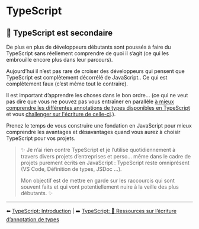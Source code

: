 # TypeScript

## 🙊 TypeScript est secondaire

De plus en plus de développeurs débutants sont poussés à faire du TypeScript sans réellement comprendre de quoi il s’agit (ce qui les embrouille encore plus dans leur parcours).

Aujourd’hui il n’est pas rare de croiser des développeurs qui pensent que TypeScript est complètement décorrélé de JavaScript.. Ce qui est complètement faux (c’est même tout le contraire).

Il est important d’apprendre les choses dans le bon ordre… (ce qui ne veut pas dire que vous ne pouvez pas vous entraîner en parallèle [à mieux comprendre les différentes annotations de types disponibles en TypeScript](https://2ality.com/2018/04/type-notation-typescript.html) et vous [challenger sur l'écriture de celle-ci](https://github.com/type-challenges/type-challenges).).

Prenez le temps de vous construire une fondation en JavaScript pour mieux comprendre les avantages et désavantages quand vous aurez à choisir TypeScript pour vos projets.

> ✨ Je n’ai rien contre TypeScript et je l’utilise quotidiennement à travers divers projets d’entreprises et perso… même dans le cadre de projets purement écrits en JavaScript : TypeScript  reste omniprésent (VS Code, Définition de types, JSDoc …).
>
> Mon objectif est de mettre en garde sur les raccourcis qui sont souvent faits et qui vont potentiellement nuire à la veille des plus débutants. ✨

---

⬅️ [TypeScript: Introduction](./introduction.md) |
➡️ [TypeScript: 🐲 Ressources sur l’écriture d’annotation de types](./ressources.md)
